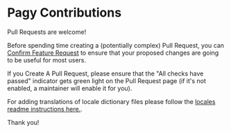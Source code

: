 # Pagy Contributions

Pull Requests are welcome!

Before spending time creating a (potentially complex) Pull Request, you can [Confirm Feature Request](https://github.com/ddnexus/pagy/discussions/categories/feature-requests) to ensure that your proposed changes are going to be useful for most users.

If you Create A Pull Request, please ensure that the "All checks have passed" indicator gets green light on the Pull Request page (if it's not enabled, a maintainer will enable it for you).

For adding translations of locale dictionary files please follow
the [locales  readme instructions here.](https://github.com/ddnexus/pagy/blob/master/gem/locales/README.md).

Thank you!
